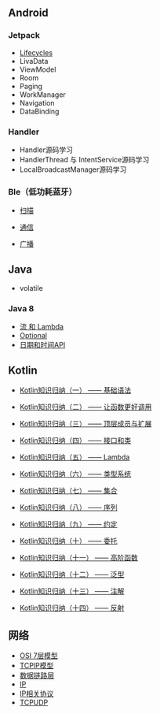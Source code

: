## Android

### Jetpack

* [Lifecycles](https://github.com/daqi17/AndroidBlog/blob/master/3.android/Jetpack/Lifecycle.md)
* LivaData
* ViewModel
* Room
* Paging
* WorkManager
* Navigation
* DataBinding

### Handler

* Handler源码学习
* HandlerThread 与 IntentService源码学习
* LocalBroadcastManager源码学习

### Ble（低功耗蓝牙）

* [扫描](https://github.com/daqi17/AndroidBlog/blob/master/3.android/Ble/%E6%89%AB%E6%8F%8F.md)
* [通信](https://github.com/daqi17/AndroidBlog/blob/master/3.android/Ble/%E9%80%9A%E4%BF%A1.md)

* [广播](https://github.com/daqi17/AndroidBlog/blob/master/3.android/Ble/%E5%B9%BF%E6%92%AD.md)

## Java

* volatile

### Java 8

* [流 和 Lambda](https://github.com/daqi17/AndroidBlog/blob/master/1.java/Java8%20%E2%80%94%E2%80%94%20%E6%B5%81%20%E5%92%8C%20Lambda.md)
* [Optional](https://github.com/daqi17/AndroidBlog/blob/master/1.java/Java8%20%E2%80%94%E2%80%94%20%E6%B5%81%20%E5%92%8C%20Lambda.md)
* [日期和时间API](https://github.com/daqi17/AndroidBlog/blob/master/1.java/Java8%20%E2%80%94%E2%80%94%20%E6%97%B6%E9%97%B4API.md)

## Kotlin
* [Kotlin知识归纳（一） —— 基础语法](https://juejin.im/post/5cebe1526fb9a07f050a479d)

* [Kotlin知识归纳（二） —— 让函数更好调用](https://juejin.im/post/5cebfc96e51d45776031af76)

* [Kotlin知识归纳（三） —— 顶层成员与扩展](https://juejin.im/post/5cebff51e51d45777540fd37)

* [Kotlin知识归纳（四） —— 接口和类](https://juejin.im/post/5cecbb79f265da1bb564d860)

* [Kotlin知识归纳（五） —— Lambda](https://juejin.im/post/5cecbbd96fb9a07eea32532e)

* [Kotlin知识归纳（六） —— 类型系统](https://juejin.im/post/5cefa6d7f265da1bac3ffba4)

* [Kotlin知识归纳（七） —— 集合](https://juejin.im/post/5d1045bc5188255a4f75be69)

* [Kotlin知识归纳（八） —— 序列](https://juejin.im/post/5d1338336fb9a07ec9561e1d)

* [Kotlin知识归纳（九） —— 约定](https://juejin.im/post/5d17875e518825351d566957)

* [Kotlin知识归纳（十） —— 委托](https://juejin.im/post/5d1787f65188251dd00f8515)

* [Kotlin知识归纳（十一） —— 高阶函数](https://juejin.im/post/5d1787b25188255c154c0d10)

* [Kotlin知识归纳（十二） —— 泛型](https://juejin.im/post/5d178814518825614c3ad938)

* [Kotlin知识归纳（十三） —— 注解](https://juejin.im/post/5d246ba55188257c3d2ce4bd)

* [Kotlin知识归纳（十四） —— 反射](https://juejin.im/post/5d2e8c75e51d454fbe24a73f)


## 网络

* [OSI 7层模型](https://github.com/daqi17/AndroidBlog/blob/master/7.%E7%BD%91%E7%BB%9C/OSI%E4%B8%83%E5%B1%82.md)
* [TCPIP模型](https://github.com/daqi17/AndroidBlog/blob/master/7.%E7%BD%91%E7%BB%9C/TCPIP%E6%A8%A1%E5%9E%8B.md)
* [数据链路层](https://github.com/daqi17/AndroidBlog/blob/master/7.%E7%BD%91%E7%BB%9C/%E6%95%B0%E6%8D%AE%E9%93%BE%E8%B7%AF%E5%B1%82.md)
* [IP](https://github.com/daqi17/AndroidBlog/blob/master/7.%E7%BD%91%E7%BB%9C/IP.md)
* [IP相关协议](https://github.com/daqi17/AndroidBlog/blob/master/7.%E7%BD%91%E7%BB%9C/IP%E7%9B%B8%E5%85%B3%E5%8D%8F%E8%AE%AE.md)
* [TCPUDP](https://github.com/daqi17/AndroidBlog/blob/master/7.%E7%BD%91%E7%BB%9C/TCPUDP.md)
